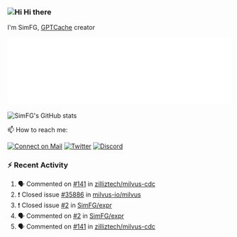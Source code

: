 ### <img src='https://qpluspicture.oss-cn-beijing.aliyuncs.com/6LjjQA/Hi.gif' alt='Hi' width="24"/> Hi there

I'm SimFG, [GPTCache](https://github.com/zilliztech/GPTCache) creator

![Metrics 👋](/metrics.plugin.followup.user.svg)

![SimFG's GitHub stats](https://github-readme-stats.vercel.app/api?username=SimFG&show_icons=true&theme=radical&count_private=true)

📫 How to reach me:

[![Connect on Mail](https://img.shields.io/badge/Ask%20me-anything-1abc9c.svg)](mailto:1142838399@qq.com)
[![Twitter](https://img.shields.io/twitter/follow/FogSim?style=social)](https://twitter.com/FogSim)
[![Discord](https://img.shields.io/discord/1092648432495251507?label=Discord&logo=discord)](https://discord.gg/Q8C6WEjSWV)

### :zap: Recent Activity

<!--START_SECTION:activity-->
1. 🗣 Commented on [#141](https://github.com/zilliztech/milvus-cdc/issues/141) in [zilliztech/milvus-cdc](https://github.com/zilliztech/milvus-cdc)
2. ❗️ Closed issue [#35886](https://github.com/milvus-io/milvus/issues/35886) in [milvus-io/milvus](https://github.com/milvus-io/milvus)
3. ❗️ Closed issue [#2](https://github.com/SimFG/expr/issues/2) in [SimFG/expr](https://github.com/SimFG/expr)
4. 🗣 Commented on [#2](https://github.com/SimFG/expr/issues/2) in [SimFG/expr](https://github.com/SimFG/expr)
5. 🗣 Commented on [#141](https://github.com/zilliztech/milvus-cdc/issues/141) in [zilliztech/milvus-cdc](https://github.com/zilliztech/milvus-cdc)
<!--END_SECTION:activity-->

